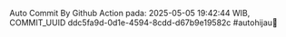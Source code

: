 Auto Commit By Github Action pada: 2025-05-05 19:42:44 WIB, COMMIT_UUID ddc5fa9d-0d1e-4594-8cdd-d67b9e19582c #autohijau🗿
